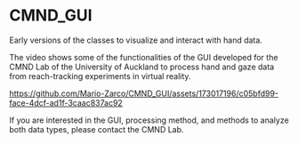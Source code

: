# CMND_GUI

Early versions of the classes to visualize and interact with hand data.


The video shows some of the functionalities of the GUI developed for the CMND Lab of the University of Auckland to process hand and gaze data from reach-tracking experiments in virtual reality.


https://github.com/Mario-Zarco/CMND_GUI/assets/173017196/c05bfd99-face-4dcf-ad1f-3caac837ac92


If you are interested in the GUI, processing method, and methods to analyze both data types, please contact the CMND Lab.

